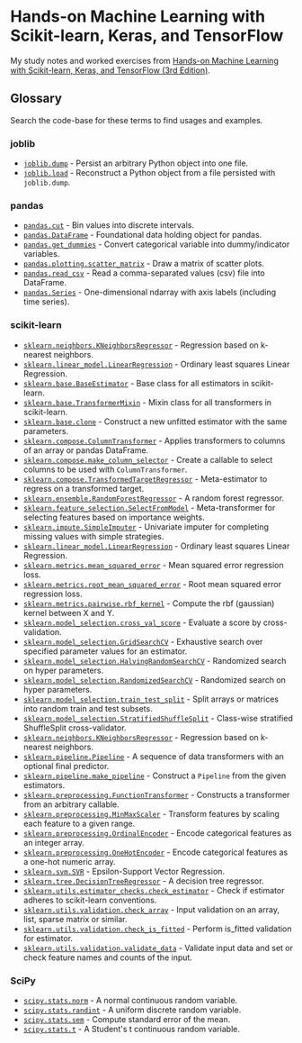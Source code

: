 # Hands-on Machine Learning with Scikit-learn, Keras, and TensorFlow

My study notes and worked exercises from
[Hands-on Machine Learning with Scikit-learn, Keras, and TensorFlow (3rd Edition)](https://www.oreilly.com/library/view/hands-on-machine-learning/9781098125967/).

## Glossary

Search the code-base for these terms to find usages and examples.

### joblib

* [`joblib.dump`](https://joblib.readthedocs.io/en/stable/generated/joblib.dump.html) - Persist an arbitrary Python object into one file.
* [`joblib.load`](https://joblib.readthedocs.io/en/stable/generated/joblib.load.html) - Reconstruct a Python object from a file persisted with `joblib.dump`.

### pandas

* [`pandas.cut`](https://pandas.pydata.org/pandas-docs/stable/reference/api/pandas.cut.html) - Bin values into discrete intervals.
* [`pandas.DataFrame`](https://pandas.pydata.org/pandas-docs/stable/reference/frame.html) - Foundational data holding object for pandas.
* [`pandas.get_dummies`](https://pandas.pydata.org/pandas-docs/stable/reference/api/pandas.get_dummies.html) - Convert categorical variable into dummy/indicator variables.
* [`pandas.plotting.scatter_matrix`](https://pandas.pydata.org/pandas-docs/stable/reference/api/pandas.plotting.scatter_matrix.html) - Draw a matrix of scatter plots.
* [`pandas.read_csv`](https://pandas.pydata.org/pandas-docs/stable/reference/api/pandas.read_csv.html) - Read a comma-separated values (csv) file into DataFrame.
* [`pandas.Series`](https://pandas.pydata.org/pandas-docs/stable/reference/api/pandas.Series.html) - One-dimensional ndarray with axis labels (including time series).

### scikit-learn

* [`sklearn.neighbors.KNeighborsRegressor`](https://scikit-learn.org/stable/modules/generated/sklearn.neighbors.KNeighborsRegressor.html) - Regression based on k-nearest neighbors.
* [`sklearn.linear_model.LinearRegression`](https://scikit-learn.org/stable/modules/generated/sklearn.linear_model.LinearRegression.html) - Ordinary least squares Linear Regression.
* [`sklearn.base.BaseEstimator`](https://scikit-learn.org/stable/modules/generated/sklearn.base.BaseEstimator.html) - Base class for all estimators in scikit-learn.
* [`sklearn.base.TransformerMixin`](https://scikit-learn.org/stable/modules/generated/sklearn.base.TransformerMixin.html) - Mixin class for all transformers in scikit-learn.
* [`sklearn.base.clone`](https://scikit-learn.org/stable/modules/generated/sklearn.base.clone.html) - Construct a new unfitted estimator with the same parameters.
* [`sklearn.compose.ColumnTransformer`](https://scikit-learn.org/stable/modules/generated/sklearn.compose.ColumnTransformer.html) - Applies transformers to columns of an array or pandas DataFrame.
* [`sklearn.compose.make_column_selector`](https://scikit-learn.org/stable/modules/generated/sklearn.compose.make_column_selector.html) - Create a callable to select columns to be used with `ColumnTransformer`.
* [`sklearn.compose.TransformedTargetRegressor`](https://scikit-learn.org/stable/modules/generated/sklearn.compose.TransformedTargetRegressor.html) - Meta-estimator to regress on a transformed target.
* [`sklearn.ensemble.RandomForestRegressor`](https://scikit-learn.org/stable/modules/generated/sklearn.ensemble.RandomForestRegressor.html) - A random forest regressor.
* [`sklearn.feature_selection.SelectFromModel`](https://scikit-learn.org/stable/modules/generated/sklearn.feature_selection.SelectFromModel.html) - Meta-transformer for selecting features based on importance weights.
* [`sklearn.impute.SimpleImputer`](https://scikit-learn.org/stable/modules/generated/sklearn.impute.SimpleImputer.html) - Univariate imputer for completing missing values with simple strategies.
* [`sklearn.linear_model.LinearRegression`](https://scikit-learn.org/stable/modules/generated/sklearn.linear_model.LinearRegression.html) - Ordinary least squares Linear Regression.
* [`sklearn.metrics.mean_squared_error`](https://scikit-learn.org/stable/modules/generated/sklearn.metrics.mean_squared_error.html) - Mean squared error regression loss.
* [`sklearn.metrics.root_mean_squared_error`](https://scikit-learn.org/stable/modules/generated/sklearn.metrics.root_mean_squared_error.html) - Root mean squared error regression loss.
* [`sklearn.metrics.pairwise.rbf_kernel`](https://scikit-learn.org/stable/modules/generated/sklearn.metrics.pairwise.rbf_kernel.html) - Compute the rbf (gaussian) kernel between X and Y.
* [`sklearn.model_selection.cross_val_score`](https://scikit-learn.org/stable/modules/generated/sklearn.model_selection.cross_val_score.html) - Evaluate a score by cross-validation.
* [`sklearn.model_selection.GridSearchCV`](https://scikit-learn.org/stable/modules/generated/sklearn.model_selection.GridSearchCV.html) - Exhaustive search over specified parameter values for an estimator.
* [`sklearn.model_selection.HalvingRandomSearchCV`](https://scikit-learn.org/stable/modules/generated/sklearn.model_selection.HalvingRandomSearchCV.html) - Randomized search on hyper parameters.
* [`sklearn.model_selection.RandomizedSearchCV`](https://scikit-learn.org/stable/modules/generated/sklearn.model_selection.RandomizedSearchCV.html) - Randomized search on hyper parameters.
* [`sklearn.model_selection.train_test_split`](https://scikit-learn.org/stable/modules/generated/sklearn.model_selection.train_test_split.html) - Split arrays or matrices into random train and test subsets.
* [`sklearn.model_selection.StratifiedShuffleSplit`](https://scikit-learn.org/stable/modules/generated/sklearn.model_selection.StratifiedShuffleSplit.html) - Class-wise stratified ShuffleSplit cross-validator.
* [`sklearn.neighbors.KNeighborsRegressor`](https://scikit-learn.org/stable/modules/generated/sklearn.neighbors.KNeighborsRegressor.html) - Regression based on k-nearest neighbors.
* [`sklearn.pipeline.Pipeline`](https://scikit-learn.org/stable/modules/generated/sklearn.pipeline.Pipeline.html) - A sequence of data transformers with an optional final predictor.
* [`sklearn.pipeline.make_pipeline`](https://scikit-learn.org/stable/modules/generated/sklearn.pipeline.make_pipeline.html) - Construct a `Pipeline` from the given estimators.
* [`sklearn.preprocessing.FunctionTransformer`](https://scikit-learn.org/stable/modules/generated/sklearn.preprocessing.FunctionTransformer.html) - Constructs a transformer from an arbitrary callable.
* [`sklearn.preprocessing.MinMaxScaler`](https://scikit-learn.org/stable/modules/generated/sklearn.preprocessing.MinMaxScaler.html) - Transform features by scaling each feature to a given range.
* [`sklearn.preprocessing.OrdinalEncoder`](https://scikit-learn.org/stable/modules/generated/sklearn.preprocessing.OrdinalEncoder.html) - Encode categorical features as an integer array.
* [`sklearn.preprocessing.OneHotEncoder`](https://scikit-learn.org/stable/modules/generated/sklearn.preprocessing.OneHotEncoder.html) - Encode categorical features as a one-hot numeric array.
* [`sklearn.svm.SVR`](https://scikit-learn.org/stable/modules/generated/sklearn.svm.SVR.html) - Epsilon-Support Vector Regression.
* [`sklearn.tree.DecisionTreeRegressor`](https://scikit-learn.org/stable/modules/generated/sklearn.tree.DecisionTreeRegressor.html) - A decision tree regressor.
* [`sklearn.utils.estimator_checks.check_estimator`](https://scikit-learn.org/stable/modules/generated/sklearn.utils.estimator_checks.check_estimator.html) - Check if estimator adheres to scikit-learn conventions.
* [`sklearn.utils.validation.check_array`](https://scikit-learn.org/stable/modules/generated/sklearn.utils.validation.check_array.html) - Input validation on an array, list, sparse matrix or similar.
* [`sklearn.utils.validation.check_is_fitted`](https://scikit-learn.org/stable/modules/generated/sklearn.utils.validation.check_is_fitted.html) - Perform is_fitted validation for estimator.
* [`sklearn.utils.validation.validate_data`](https://scikit-learn.org/stable/modules/generated/sklearn.utils.validation.validate_data.html) - Validate input data and set or check feature names and counts of the input.

### SciPy

* [`scipy.stats.norm`](https://docs.scipy.org/doc/scipy/reference/generated/scipy.stats.norm.html) - A normal continuous random variable.
* [`scipy.stats.randint`](https://docs.scipy.org/doc/scipy/reference/generated/scipy.stats.randint.html) - A uniform discrete random variable.
* [`scipy.stats.sem`](https://docs.scipy.org/doc/scipy/reference/generated/scipy.stats.sem.html) - Compute standard error of the mean.
* [`scipy.stats.t`](https://docs.scipy.org/doc/scipy/reference/generated/scipy.stats.t.html) - A Student's t continuous random variable.

